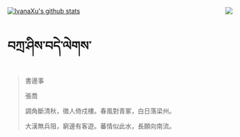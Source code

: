 [![IvanaXu's github stats](https://github-readme-stats.vercel.app/api?username=IvanaXu&show_icons=true&theme=vue-dark)](https://github.com/anuraghazra/github-readme-stats)
<img align="right" src="https://github-readme-stats.vercel.app/api/top-langs/?username=IvanaXu&langs_count=3&theme=graywhite" />
# བཀྲ་ཤིས་བདེ་ལེགས་
> 書邊事
> 
> 張喬
> 
> 調角斷清秋，徵人倚戍樓。春風對青冢，白日落梁州。
> 
> 大漢無兵阻，窮邊有客遊。蕃情似此水，長願向南流。
>